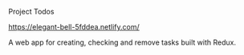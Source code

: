 Project Todos

https://elegant-bell-5fddea.netlify.com/

A web app for creating, checking and remove tasks built with Redux.
